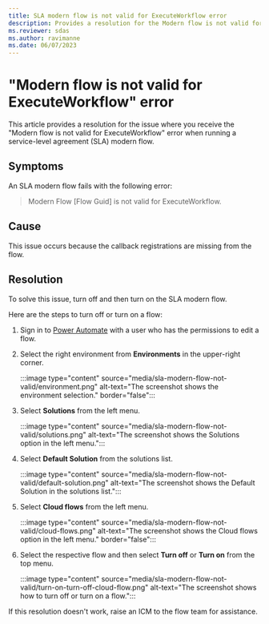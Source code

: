 ```yaml
---
title: SLA modern flow is not valid for ExecuteWorkflow error
description: Provides a resolution for the Modern flow is not valid for ExecuteWorkflow error.
ms.reviewer: sdas
ms.author: ravimanne
ms.date: 06/07/2023
---
```

# "Modern flow is not valid for ExecuteWorkflow" error

This article provides a resolution for the issue where you receive the "Modern flow is not valid for ExecuteWorkflow" error when running a service-level agreement (SLA) modern flow.

## Symptoms

An SLA modern flow fails with the following error:

> Modern Flow [Flow Guid] is not valid for ExecuteWorkflow.

## Cause

This issue occurs because the callback registrations are missing from the flow.

## Resolution

To solve this issue, turn off and then turn on the SLA modern flow.

Here are the steps to turn off or turn on a flow:

1. Sign in to [Power Automate](https://make.powerautomate.com/) with a user who has the permissions to edit a flow.

2. Select the right environment from **Environments** in the upper-right corner.

    :::image type="content" source="media/sla-modern-flow-not-valid/environment.png" alt-text="The screenshot shows the environment selection." border="false":::

3. Select **Solutions** from the left menu.

    :::image type="content" source="media/sla-modern-flow-not-valid/solutions.png" alt-text="The screenshot shows the Solutions option in the left menu.":::

4. Select **Default Solution** from the solutions list.

    :::image type="content" source="media/sla-modern-flow-not-valid/default-solution.png" alt-text="The screenshot shows the Default Solution in the solutions list.":::

5. Select **Cloud flows** from the left menu.

    :::image type="content" source="media/sla-modern-flow-not-valid/cloud-flows.png" alt-text="The screenshot shows the Cloud flows option in the left menu." border="false":::

6. Select the respective flow and then select **Turn off** or **Turn on** from the top menu.

    :::image type="content" source="media/sla-modern-flow-not-valid/turn-on-turn-off-cloud-flow.png" alt-text="The screenshot shows how to turn off or turn on a flow.":::

If this resolution doesn't work, raise an ICM to the flow team for assistance.